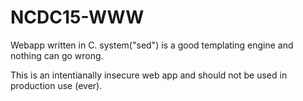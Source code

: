 # NCDC15-WWW
Webapp written in C. system("sed") is a good templating engine and nothing can go wrong.

This is an intentianally insecure web app and should not be used in production use (ever).
